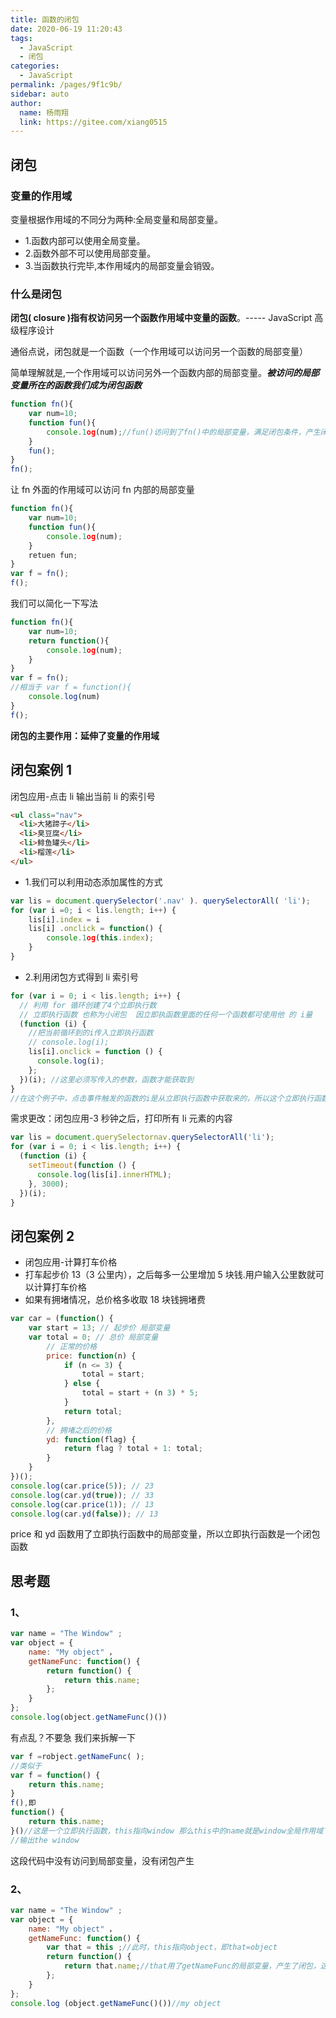 ```yaml
---
title: 函数的闭包
date: 2020-06-19 11:20:43
tags:
  - JavaScript
  - 闭包
categories:
  - JavaScript
permalink: /pages/9f1c9b/
sidebar: auto
author:
  name: 杨雨翔
  link: https://gitee.com/xiang0515
---
```


## 闭包

### 变量的作用域

变量根据作用域的不同分为两种:全局变量和局部变量。

- 1.函数内部可以使用全局变量。
- 2.函数外部不可以使用局部变量。
- 3.当函数执行完毕,本作用域内的局部变量会销毁。

### 什么是闭包

**闭包( closure )**指有权访问另一个函数作用域中变量的**函数**。----- JavaScript 高级程序设计

通俗点说，闭包就是一个函数（一个作用域可以访问另一个函数的局部变量）

简单理解就是,一个作用域可以访问另外一个函数内部的局部变量。**_被访问的局部变量所在的函数我们成为闭包函数_**

```js
function fn(){
    var num=10;
    function fun(){
        console.1og(num);//fun()访问到了fn()中的局部变量，满足闭包条件，产生闭包
    }
    fun();
}
fn();
```

让 fn 外面的作用域可以访问 fn 内部的局部变量

```js
function fn(){
    var num=10;
    function fun(){
        console.1og(num);
    }
    retuen fun;
}
var f = fn();
f();
```

我们可以简化一下写法

```js
function fn(){
    var num=10;
    return function(){
        console.1og(num);
    }
}
var f = fn();
//相当于 var f = function(){
    console.log(num)
}
f();
```

**闭包的主要作用：延伸了变量的作用域**

## 闭包案例 1

闭包应用-点击 li 输出当前 li 的索引号

```html
<ul class="nav">
  <li>大猪蹄子</li>
  <li>臭豆腐</li>
  <li>鲱鱼罐头</li>
  <li>榴莲</li>
</ul>
```

- 1.我们可以利用动态添加属性的方式

```js
var lis = document.querySelector('.nav' ). querySelectorAll( 'li');
for (var i =0; i < lis.length; i++) {
    lis[i].index = i
    lis[i] .onclick = function() {
        console.1og(this.index);
    }
}

```

- 2.利用闭包方式得到 li 索引号

```js
for (var i = 0; i < lis.length; i++) {
  // 利用 for 循环创建了4个立即执行数
  // 立即执行函数 也称为小闭包  因立即执函数里面的任何一个函数都可使用他 的 i量
  (function (i) {
    //把当前循环到的i传入立即执行函数
    // console.log(i);
    lis[i].onclick = function () {
      console.log(i);
    };
  })(i); //这里必须写传入的参数，函数才能获取到
}
//在这个例子中，点击事件触发的函数的i是从立即执行函数中获取来的，所以这个立即执行函数是一个闭包函数
```

需求更改：闭包应用-3 秒钟之后，打印所有 li 元素的内容

```js
var lis = document.querySelectornav.querySelectorAll('li');
for (var i = 0; i < lis.length; i++) {
  (function (i) {
    setTimeout(function () {
      console.log(lis[i].innerHTML);
    }, 3000);
  })(i);
}
```

## 闭包案例 2

- 闭包应用-计算打车价格
- 打车起步价 13（3 公里内），之后每多一公里增加 5 块钱.用户输入公里数就可以计算打车价格
- 如果有拥堵情况，总价格多收取 18 块钱拥堵费

```js
var car = (function() {
    var start = 13; // 起步价 局部变量
    var total = 0; // 总价 局部变量
        // 正常的价格
        price: function(n) {
            if (n <= 3) {
                total = start;
            } else {
                total = start + (n 3) * 5;
            }
            return total;
        },
        // 拥堵之后的价格
        yd: function(flag) {
            return flag ? total + 1: total;
        }
    }
})();
console.log(car.price(5)); // 23
console.log(car.yd(true)); // 33
console.log(car.price(1)); // 13
console.log(car.yd(false)); // 13
```

price 和 yd 函数用了立即执行函数中的局部变量，所以立即执行函数是一个闭包函数

## 思考题

### 1、

```js
var name = "The Window" ;
var object = {
    name: "My object" ，
    getNameFunc: function() {
        return function() {
            return this.name;
        };
    }
};
console.log(object.getNameFunc()())
```

有点乱？不要急 我们来拆解一下

```js
var f =robject.getNameFunc( );
//类似于
var f = function() {
    return this.name;
}
f(),即
function() {
    return this.name;
}()//这是一个立即执行函数，this指向window 那么this中的name就是window全局作用域下的name
//输出the window
```

这段代码中没有访问到局部变量，没有闭包产生

### 2、

```js
var name = "The Window" ;
var object = {
    name: "My object" ，
    getNameFunc: function() {
        var that = this ;//此时，this指向object，即that=object
        return function() {
            return that.name;//that用了getNameFunc的局部变量，产生了闭包，这里getNameFunc是闭包函数
        };
    }
};
console.log (object.getNameFunc()())//my object
```
